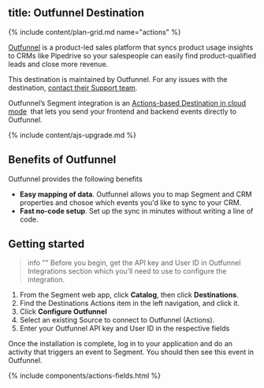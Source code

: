 ## title: Outfunnel Destination

{% include content/plan-grid.md name="actions" %}

[Outfunnel](https://outfunnel.com/product-led-sales-platform/?utm_source=segmentio&utm_medium=docs&utm_campaign=partners) is a product-led sales platform that syncs product usage insights to CRMs like Pipedrive so your salespeople can easily find product-qualified leads and close more revenue.

This destination is maintained by Outfunnel. For any issues with the destination, [contact their Support team](mailto:support@outfunnel.com).

Outfunnel’s Segment integration is an [Actions-based Destination in cloud mode](https://segment.com/docs/connections/destinations/#connection-modes)
 that lets you send your frontend and backend events directly to Outfunnel.

{% include content/ajs-upgrade.md %}

## Benefits of Outfunnel
Outfunnel provides the following benefits

- **Easy mapping of data**.  Outfunnel allows you to map Segment and CRM properties and chosoe which events you'd like to sync to your CRM.
- **Fast no-code setup**. Set up the sync in minutes without writing a line of code.

## Getting started
> info ""
> Before you begin, get the API key and User ID in Outfunnel Integrations section which you’ll need to use to configure the integration.

1. From the Segment web app, click **Catalog**, then click **Destinations**.
2. Find the Destinations Actions item in the left navigation, and click it.
3. Click **Configure Outfunnel**
4. Select an existing Source to connect to Outfunnel (Actions).
5. Enter your Outfunnel API key and User ID in the respective fields


Once the installation is complete, log in to your application and do an activity that triggers an event to Segment. You should then see this event in Outfunnel.

{% include components/actions-fields.html %}

